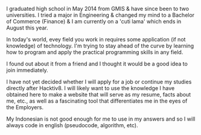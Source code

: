[//]: # (Ceritakan sedikit tentang latar belakangmu seperti pendidikan terakhir atau pekerjaan sebelumnya)

I graduated high school in May 2014 from GMIS & have since been to two universities. I tried a major in Engineering & changed my mind to a Bachelor of Commerce (Finance) & I am currently on a 'cuti lama' which ends in August this year.

[//]: # (Motivasi apa yang mendorongmu untuk ikut program coding bootcamp di Hacktiv8?)

In today's world, evey field you work in requires some application (if not knowledge) of technology. I'm trying to stay ahead of the curve by learning how to program and apply the practical programming skills in any field.

I found out about it from a friend and I thought it would be a good idea to join immediately.

[//]: # (Beri tahu kami, apa yang ingin kamu dapatkan di Hacktiv8 dan apa yang ingin kamu capai setelah lulus dari sini?)

I have not yet decided whether I will apply for a job or continue my studies directly after Hacktiv8. I will likely want to use the knowledge I have obtained here to make a website that will serve as my resume, facts about me, etc., as well as a fascinating tool that differentiates me in the eyes of the Employers.

[//]: # (Apakah ada hal lain yang ingin disampaikan? Bila ada, kamu bebas untuk menuliskannya)

My Indonesian is not good enough for me to use in my answers and so I will always code in english (pseudocode, algorithm, etc).
